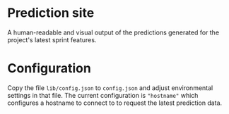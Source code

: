 # Prediction site

A human-readable and visual output of the predictions generated for the 
project's latest sprint features.

# Configuration

Copy the file `lib/config.json` to `config.json` and adjust environmental 
settings in that file. The current configuration is `"hostname"` which 
configures a hostname to connect to to request the latest prediction data.
